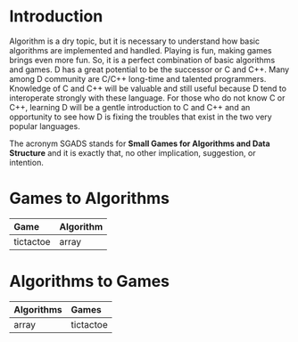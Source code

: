 # Introduction

Algorithm is a dry topic, but it is necessary to understand how basic algorithms are implemented and handled. Playing is fun, making games brings even more fun. So, it is a perfect combination of basic algorithms and games. D has a great potential to be the successor or C and C++. Many among D community are C/C++ long-time and talented programmers. Knowledge of C and C++ will be valuable and still useful because D tend to interoperate strongly with these language. For those who do not know C or C++, learning D will be a gentle introduction to C and C++ and an opportunity to see how D is fixing the troubles that exist in the two very popular languages. 

The acronym SGADS stands for **Small Games for Algorithms and Data Structure** and it is exactly that, no other implication, suggestion, or intention. 

# Games to Algorithms

| Game        | Algorithm    |
| :---------- | :----------- |
| tictactoe   | array        |

# Algorithms to Games

| Algorithms  | Games        |
| :---------- | :----------- |
| array      | tictactoe    |

